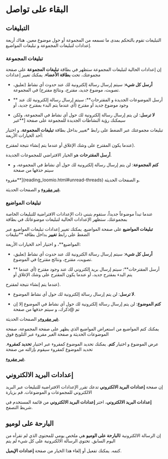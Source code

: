 # البقاء على تواصل

## التبليغات

التبليغات تقوم بالتحكم بمدى ما تسمعه من المجموعة أو حول موضوع معين. هناك أربعة إعدادات لتبليغات المجموعة و تبليغات المواضيع.

### تبليغات المجموعة

إن إعدادات الحالية لتبليغات المجموعة ستظهر في بطاقة **تبليغات المجموعة** على صفحة مجموعتك، تحت **بطاقة الأعضاء**. يمكنك تغيير إعدادات

* **أرسل كل شيء**: سيتم إرسال رسالة إلكترونية لك عند حدوث أي نشاط (تعليق، تصويت، موضوع جديد، مقترح، ونتائج مقترح) في المجموعة.

* ** أرسل الموضوعات الجديدة و المقترحات**: سيتم إرسال رسالة إلكترونية لك عند وجود موضوع جديد أو مقترح (أي عندما يتم البدء بمقترح جديد، أو

* **لا ترسل**: لن يتم إرسال رسالة إلكترونية لك حول أي نشاط في المجموعة، ولكن سيمكنك رؤية النشاطات الجديدة للمجموعة على صفحة [**غير

تبليغات مجموعتك عبر الضغط على رابط **تغيير* بداخل بطاقة **تبليغات المجموعة**، و اختيار أحد الخيارات الأربعة:

عندما يكون المقترح على وشك الإغلاق أو عندما يتم إنشاء نتيجة لمقترح).

**أرسل المقترحات** هو الخيار الافتراضي للمجموعات الجديدة.

* **كتم المجموعة**: لن يتم إرسال رسالة إلكترونية لك حول أي نشاط في المجموعة، و سيتم حذفها من صفحة

مقروء**](reading_loomio.html#unread-threads) و الصفحات الحديثة.

[**غير مقروء**](reading_loomio.html#unread-threads) و الصفحات الحديثة.

### تبليغات المواضيع

عندما تبدأ موضوعاً جديداً، ستقوم بتبني ذات الإعدادات الافتراضية للتبليغات الخاصة بمجموعتك. ستظهر الإعدادات الحالية لتبليغات موضوعاتك في بطاقة

**تبليغات المواضيع** على صفحة المواضيع. يمكنك تغيير إعدادات تبليغات المواضيع عبر الضغط على رابط **تغيير** بداخل بطاقة **تبليغات

المواضيع**، و اختيار أحد الخيارات الأربعة:

* **أرسل كل شيء**: سيتم إرسال رسالة الكترونية لك عند حدوث أي نشاط (تعليق، تصويت، مقترح، ونتائج مقترح) في الموضوع.

* ** أرسل المقترحات**: سيتم إرسال بريد إلكتروني لك عند وجود مقترح (أي عندما يتم البدء بمقترح جديد، أو عندما يكون المقترح على وشك الإغلاق أو

عندما يتم إنشاء نتيجة لمقترح).

* **لا ترسل**: لن يتم إرسال رسالة إلكترونية لك حول أي نشاط الموضوع.

* **كتم الموضوع**: لن يتم إرسال رسالة إلكترونية لك حول أي نشاط في الموضوع إلا إن تم @ذكرك، و سيتم حذفها من صفحة

[**غير مقروء**](reading_loomio.html#unread-threads)و الصفحات الحديثة.

يمكنك كتم المواضيع من استعراض المواضيع الذي يظهر على صفحة المجموعة، صفحة الموضوعات الحديثة و صفحة الغير مقروء عبر التلويح فوق

عرض الموضوع و اختيار **كتم**. يمكنك تحديد الموضوع كمقروء عبر اختيار **تحديد كمقروء**. تحديد الموضوع كمقروء سيقوم بإزالته من صفحة

[**غير مقروء**](reading_loomio.html#unread-threads).

## إعدادات البريد الالكتروني

إن صفحة **إعدادات البريد الالكتروني** تدعك تقرر الإعدادات الافتراضية للتبليغات عبر البريد الالكتروني للمجموعات و الموضوعات. قم بزيارة

**إعدادات البريد الالكتروني**، اختر **إعدادات البريد الالكتروني** من قائمة المستخدم في شريط التصفح.

## البارحة على لوميو

إن الرسالة الالكترونية ل**البارحة على الوميو** هي ملخص يومي للمحتوى الذي لم تقرأه من اليوم السابق. تحتوي الرسالة الالكترونية على كل شيء لم يتم

كتمه. يمكنك تفعيل أو إلغاء هذا الخيار من صفحة **إعدادات الإيميل**.

